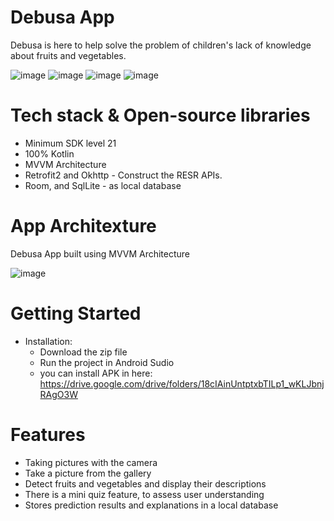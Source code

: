 # Debusa App
   Debusa is here to help solve the problem of children's lack of knowledge about fruits and vegetables.
   
![image](https://github.com/Capstone-DEBUSA/Mobile-Development/assets/141242031/34db1021-18cb-4e9c-9b71-9e29639b7787) ![image](https://github.com/Capstone-DEBUSA/Mobile-Development/assets/141242031/5e29786c-4245-4536-b9df-83b3c75a1ed5) ![image](https://github.com/Capstone-DEBUSA/Mobile-Development/assets/141242031/af208549-1da1-4687-b87f-a1375c8fb4d2) ![image](https://github.com/Capstone-DEBUSA/Mobile-Development/assets/141242031/30e1f6c3-ecf1-446f-a82d-62ecaaadbd94)










# Tech stack & Open-source libraries
   - Minimum SDK level 21
   - 100% Kotlin
   - MVVM Architecture
   - Retrofit2 and Okhttp - Construct the RESR APIs.
   - Room, and SqlLite - as local database

# App Architexture
  Debusa App built using MVVM Architecture
  
  ![image](https://github.com/Capstone-DEBUSA/Mobile-Development/assets/141242031/c515dbed-5c5e-47b3-86e6-8bfd0f668299)

# Getting Started
  - Installation:
       - Download the zip file
       - Run the project in Android Sudio
       - you can install APK in here: https://drive.google.com/drive/folders/18cIAinUntptxbTILp1_wKLJbnjRAgO3W

# Features
  - Taking pictures with the camera
  - Take a picture from the gallery
  - Detect fruits and vegetables and display their descriptions
  - There is a mini quiz feature, to assess user understanding
  - Stores prediction results and explanations in a local database
    
